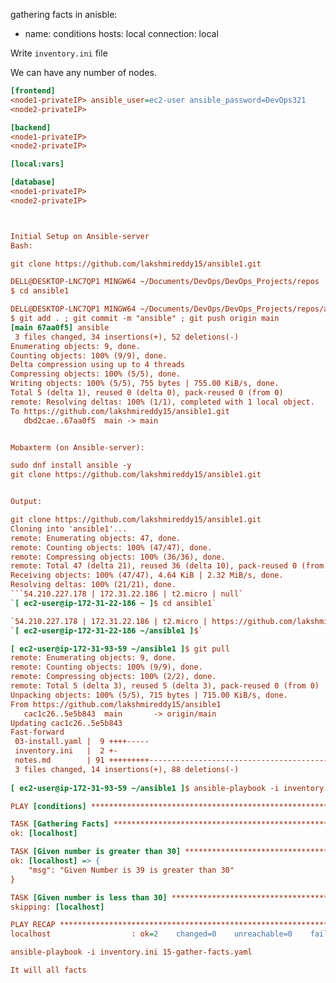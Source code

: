 gathering facts in anisble:

- name: conditions
  hosts: local
  connection: local
  


Write `inventory.ini` file

We can have any number of nodes.

```ini
[frontend]
<node1-privateIP> ansible_user=ec2-user ansible_password=DevOps321
<node2-privateIP> 

[backend]
<node1-privateIP>
<node2-privateIP>

[local:vars]

[database]
<node1-privateIP>
<node2-privateIP>



Initial Setup on Ansible-server
Bash:

git clone https://github.com/lakshmireddy15/ansible1.git

DELL@DESKTOP-LNC7QP1 MINGW64 ~/Documents/DevOps/DevOps_Projects/repos
$ cd ansible1

DELL@DESKTOP-LNC7QP1 MINGW64 ~/Documents/DevOps/DevOps_Projects/repos/ansible1 (main)
$ git add . ; git commit -m "ansible" ; git push origin main
[main 67aa0f5] ansible
 3 files changed, 34 insertions(+), 52 deletions(-)
Enumerating objects: 9, done.
Counting objects: 100% (9/9), done.
Delta compression using up to 4 threads
Compressing objects: 100% (5/5), done.
Writing objects: 100% (5/5), 755 bytes | 755.00 KiB/s, done.
Total 5 (delta 1), reused 0 (delta 0), pack-reused 0 (from 0)
remote: Resolving deltas: 100% (1/1), completed with 1 local object.
To https://github.com/lakshmireddy15/ansible1.git
   dbd2cae..67aa0f5  main -> main


Mobaxterm (on Ansible-server):

sudo dnf install ansible -y 
git clone https://github.com/lakshmireddy15/ansible1.git


Output:

git clone https://github.com/lakshmireddy15/ansible1.git
Cloning into 'ansible1'...
remote: Enumerating objects: 47, done.
remote: Counting objects: 100% (47/47), done.
remote: Compressing objects: 100% (36/36), done.
remote: Total 47 (delta 21), reused 36 (delta 10), pack-reused 0 (from 0)
Receiving objects: 100% (47/47), 4.64 KiB | 2.32 MiB/s, done.
Resolving deltas: 100% (21/21), done.
```54.210.227.178 | 172.31.22.186 | t2.micro | null`
`[ ec2-user@ip-172-31-22-186 ~ ]$ cd ansible1`

`54.210.227.178 | 172.31.22.186 | t2.micro | https://github.com/lakshmireddy15/ansible1.git`
`[ ec2-user@ip-172-31-22-186 ~/ansible1 ]$`

[ ec2-user@ip-172-31-93-59 ~/ansible1 ]$ git pull
remote: Enumerating objects: 9, done.
remote: Counting objects: 100% (9/9), done.
remote: Compressing objects: 100% (2/2), done.
remote: Total 5 (delta 3), reused 5 (delta 3), pack-reused 0 (from 0)
Unpacking objects: 100% (5/5), 715 bytes | 715.00 KiB/s, done.
From https://github.com/lakshmireddy15/ansible1
   cac1c26..5e5b843  main       -> origin/main
Updating cac1c26..5e5b843
Fast-forward
 03-install.yaml |  9 ++++-----
 inventory.ini   |  2 +-
 notes.md        | 91 +++++++++----------------------------------------------------------------------------
 3 files changed, 14 insertions(+), 88 deletions(-)
 
[ ec2-user@ip-172-31-93-59 ~/ansible1 ]$ ansible-playbook -i inventory.ini 14-conditions.yaml

PLAY [conditions] *********************************************************************************************************************

TASK [Gathering Facts] ****************************************************************************************************************
ok: [localhost]

TASK [Given number is greater than 30] ************************************************************************************************
ok: [localhost] => {
    "msg": "Given Number is 39 is greater than 30"
}

TASK [Given number is less than 30] ***************************************************************************************************
skipping: [localhost]

PLAY RECAP ****************************************************************************************************************************
localhost                  : ok=2    changed=0    unreachable=0    failed=0    skipped=1    rescued=0    ignored=0

ansible-playbook -i inventory.ini 15-gather-facts.yaml

It will all facts